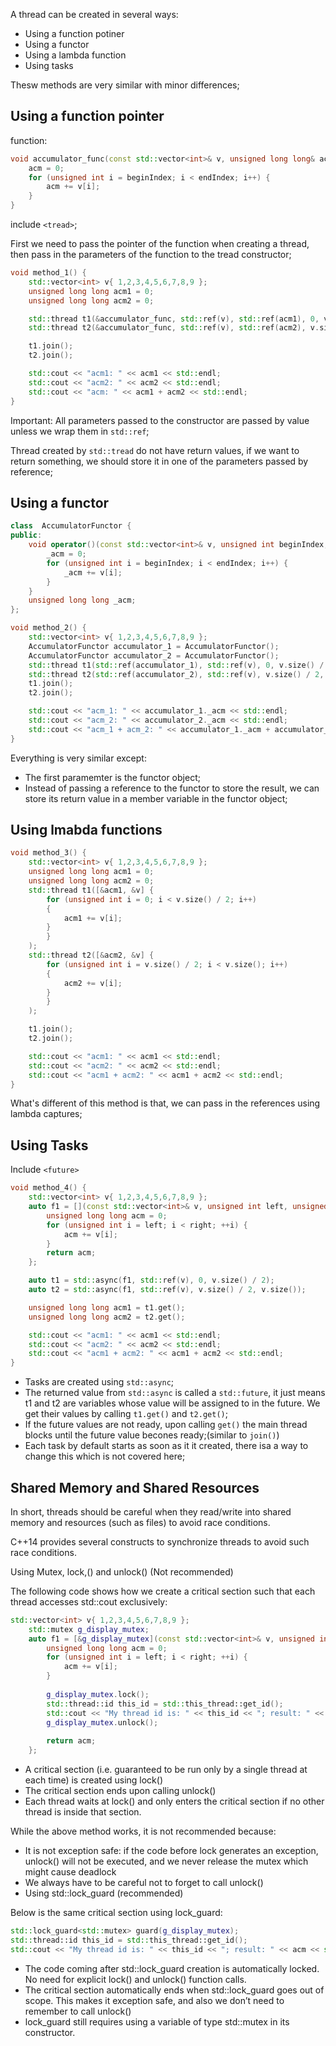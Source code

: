 A thread can be created in several ways:  

- Using a function potiner
- Using a functor
- Using a lambda function  
- Using tasks

Thesw methods are very similar with minor differences;

## Using a function pointer  
function:  
```C++
void accumulator_func(const std::vector<int>& v, unsigned long long& acm, unsigned int beginIndex, unsigned int endIndex) {
	acm = 0;
	for (unsigned int i = beginIndex; i < endIndex; i++) {
		acm += v[i];
	}
}
```
include `<tread>`;  

First we need to pass the pointer of the function when creating a thread, then pass in the parameters of the function to the tread constructor;
```C++
void method_1() {
	std::vector<int> v{ 1,2,3,4,5,6,7,8,9 };
	unsigned long long acm1 = 0;
	unsigned long long acm2 = 0;

	std::thread t1(&accumulator_func, std::ref(v), std::ref(acm1), 0, v.size() / 2);
	std::thread t2(&accumulator_func, std::ref(v), std::ref(acm2), v.size() / 2, v.size());

	t1.join();
	t2.join();

	std::cout << "acm1: " << acm1 << std::endl;
	std::cout << "acm2: " << acm2 << std::endl;
	std::cout << "acm: " << acm1 + acm2 << std::endl;
}
```
Important: All parameters passed to the constructor are passed by value unless we wrap them in `std::ref`;  

Thread created by `std::tread` do not have return values, if we want to return something, we should store it in one of the parameters passed by reference;  

## Using a functor
```C++
class  AccumulatorFunctor {
public:
	void operator()(const std::vector<int>& v, unsigned int beginIndex, unsigned int endIndex) {
		_acm = 0;
		for (unsigned int i = beginIndex; i < endIndex; i++) {
			_acm += v[i];
		}
	}
	unsigned long long _acm;
};

void method_2() {
	std::vector<int> v{ 1,2,3,4,5,6,7,8,9 };
	AccumulatorFunctor accumulator_1 = AccumulatorFunctor();
	AccumulatorFunctor accumulator_2 = AccumulatorFunctor();
	std::thread t1(std::ref(accumulator_1), std::ref(v), 0, v.size() / 2);
	std::thread t2(std::ref(accumulator_2), std::ref(v), v.size() / 2, v.size());
	t1.join();
	t2.join();

	std::cout << "acm_1: " << accumulator_1._acm << std::endl;
	std::cout << "acm_2: " << accumulator_2._acm << std::endl;
	std::cout << "acm_1 + acm_2: " << accumulator_1._acm + accumulator_2._acm << std::endl;
}
```
Everything is very similar except:
- The first paramemter is the functor object;
- Instead of passing a reference to the functor to store the result, we can store its return value in a member variable in the functor object;

## Using lmabda functions
```C++
void method_3() {
	std::vector<int> v{ 1,2,3,4,5,6,7,8,9 };
	unsigned long long acm1 = 0;
	unsigned long long acm2 = 0;
	std::thread t1([&acm1, &v] {
		for (unsigned int i = 0; i < v.size() / 2; i++)
		{
			acm1 += v[i];
		}
		}
	);
	std::thread t2([&acm2, &v] {
		for (unsigned int i = v.size() / 2; i < v.size(); i++)
		{
			acm2 += v[i];
		}
		}
	);

	t1.join();
	t2.join();

	std::cout << "acm1: " << acm1 << std::endl;
	std::cout << "acm2: " << acm2 << std::endl;
	std::cout << "acm1 + acm2: " << acm1 + acm2 << std::endl;
}
```
What's different of this method is that, we can pass in the references using lambda captures;  

## Using Tasks  
Include `<future>`
```C++
void method_4() {
	std::vector<int> v{ 1,2,3,4,5,6,7,8,9 };
	auto f1 = [](const std::vector<int>& v, unsigned int left, unsigned int right) {
		unsigned long long acm = 0;
		for (unsigned int i = left; i < right; ++i) {
			acm += v[i];
		}
		return acm;
	};

	auto t1 = std::async(f1, std::ref(v), 0, v.size() / 2);
	auto t2 = std::async(f1, std::ref(v), v.size() / 2, v.size());

	unsigned long long acm1 = t1.get();
	unsigned long long acm2 = t2.get();

	std::cout << "acm1: " << acm1 << std::endl;
	std::cout << "acm2: " << acm2 << std::endl;
	std::cout << "acm1 + acm2: " << acm1 + acm2 << std::endl;
}
```
- Tasks are created using `std::async`;
- The returned value from `std::async` is called a `std::future`,  it just means t1 and t2 are variables whose value will be assigned to in the future. We get their values by calling `t1.get()` and `t2.get()`;
- If the future values are not ready, upon calling `get()` the main thread blocks until the future value becones ready;(similar to `join()`)
- Each task by default starts as soon as it it created, there isa a way to change this which is not covered here;  

## Shared Memory and Shared Resources
In short, threads should be careful when they read/write into shared memory and resources (such as files) to avoid race conditions.  

C++14 provides several constructs to synchronize threads to avoid such race conditions.  

Using Mutex, lock,() and unlock() (Not recommended)  

The following code shows how we create a critical section such that each thread accesses std::cout exclusively:  
```C++
std::vector<int> v{ 1,2,3,4,5,6,7,8,9 };
	std::mutex g_display_mutex;
	auto f1 = [&g_display_mutex](const std::vector<int>& v, unsigned int left, unsigned int right) {
		unsigned long long acm = 0;
		for (unsigned int i = left; i < right; ++i) {
			acm += v[i];
		}
		
		g_display_mutex.lock();
		std::thread::id this_id = std::this_thread::get_id();
		std::cout << "My thread id is: " << this_id << "; result: " << acm << std::endl;
		g_display_mutex.unlock();
		
		return acm;
	};
```
- A critical section (i.e. guaranteed to be run only by a single thread at each time) is created using lock()
- The critical section ends upon calling unlock()
- Each thread waits at lock() and only enters the critical section if no other thread is inside that section.  

While the above method works, it is not recommended because:  

- It is not exception safe: if the code before lock generates an exception, unlock() will not be executed, and we never release the mutex which might cause deadlock
- We always have to be careful not to forget to call unlock()
- Using std::lock_guard (recommended)  

Below is the same critical section using lock_guard:  

```C++
std::lock_guard<std::mutex> guard(g_display_mutex);
std::thread::id this_id = std::this_thread::get_id();
std::cout << "My thread id is: " << this_id << "; result: " << acm << std::endl;
```
- The code coming after std::lock_guard creation is automatically locked. No need for explicit lock() and unlock() function calls.
- The critical section automatically ends when std::lock_guard goes out of scope. This makes it exception safe, and also we don’t need to remember to call unlock()
- lock_guard still requires using a variable of type std::mutex in its constructor.
